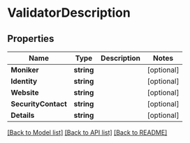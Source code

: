 # ValidatorDescription

## Properties

Name | Type | Description | Notes
------------ | ------------- | ------------- | -------------
**Moniker** | **string** |  | [optional] 
**Identity** | **string** |  | [optional] 
**Website** | **string** |  | [optional] 
**SecurityContact** | **string** |  | [optional] 
**Details** | **string** |  | [optional] 

[[Back to Model list]](../README.md#documentation-for-models) [[Back to API list]](../README.md#documentation-for-api-endpoints) [[Back to README]](../README.md)


